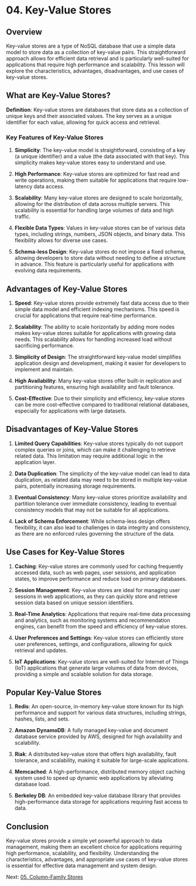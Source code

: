 # 04. Key-Value Stores

## Overview

Key-value stores are a type of NoSQL database that use a simple data model to store data as a collection of key-value pairs. This straightforward approach allows for efficient data retrieval and is particularly well-suited for applications that require high performance and scalability. This lesson will explore the characteristics, advantages, disadvantages, and use cases of key-value stores.

## What are Key-Value Stores?

**Definition**: Key-value stores are databases that store data as a collection of unique keys and their associated values. The key serves as a unique identifier for each value, allowing for quick access and retrieval.

### Key Features of Key-Value Stores

1. **Simplicity**: The key-value model is straightforward, consisting of a key (a unique identifier) and a value (the data associated with that key). This simplicity makes key-value stores easy to understand and use.

2. **High Performance**: Key-value stores are optimized for fast read and write operations, making them suitable for applications that require low-latency data access.

3. **Scalability**: Many key-value stores are designed to scale horizontally, allowing for the distribution of data across multiple servers. This scalability is essential for handling large volumes of data and high traffic.

4. **Flexible Data Types**: Values in key-value stores can be of various data types, including strings, numbers, JSON objects, and binary data. This flexibility allows for diverse use cases.

5. **Schema-less Design**: Key-value stores do not impose a fixed schema, allowing developers to store data without needing to define a structure in advance. This feature is particularly useful for applications with evolving data requirements.

## Advantages of Key-Value Stores

1. **Speed**: Key-value stores provide extremely fast data access due to their simple data model and efficient indexing mechanisms. This speed is crucial for applications that require real-time performance.

2. **Scalability**: The ability to scale horizontally by adding more nodes makes key-value stores suitable for applications with growing data needs. This scalability allows for handling increased load without sacrificing performance.

3. **Simplicity of Design**: The straightforward key-value model simplifies application design and development, making it easier for developers to implement and maintain.

4. **High Availability**: Many key-value stores offer built-in replication and partitioning features, ensuring high availability and fault tolerance.

5. **Cost-Effective**: Due to their simplicity and efficiency, key-value stores can be more cost-effective compared to traditional relational databases, especially for applications with large datasets.

## Disadvantages of Key-Value Stores

1. **Limited Query Capabilities**: Key-value stores typically do not support complex queries or joins, which can make it challenging to retrieve related data. This limitation may require additional logic in the application layer.

2. **Data Duplication**: The simplicity of the key-value model can lead to data duplication, as related data may need to be stored in multiple key-value pairs, potentially increasing storage requirements.

3. **Eventual Consistency**: Many key-value stores prioritize availability and partition tolerance over immediate consistency, leading to eventual consistency models that may not be suitable for all applications.

4. **Lack of Schema Enforcement**: While schema-less design offers flexibility, it can also lead to challenges in data integrity and consistency, as there are no enforced rules governing the structure of the data.

## Use Cases for Key-Value Stores

1. **Caching**: Key-value stores are commonly used for caching frequently accessed data, such as web pages, user sessions, and application states, to improve performance and reduce load on primary databases.

2. **Session Management**: Key-value stores are ideal for managing user sessions in web applications, as they can quickly store and retrieve session data based on unique session identifiers.

3. **Real-Time Analytics**: Applications that require real-time data processing and analytics, such as monitoring systems and recommendation engines, can benefit from the speed and efficiency of key-value stores.

4. **User Preferences and Settings**: Key-value stores can efficiently store user preferences, settings, and configurations, allowing for quick retrieval and updates.

5. **IoT Applications**: Key-value stores are well-suited for Internet of Things (IoT) applications that generate large volumes of data from devices, providing a simple and scalable solution for data storage.

## Popular Key-Value Stores

1. **Redis**: An open-source, in-memory key-value store known for its high performance and support for various data structures, including strings, hashes, lists, and sets.

2. **Amazon DynamoDB**: A fully managed key-value and document database service provided by AWS, designed for high availability and scalability.

3. **Riak**: A distributed key-value store that offers high availability, fault tolerance, and scalability, making it suitable for large-scale applications.

4. **Memcached**: A high-performance, distributed memory object caching system used to speed up dynamic web applications by alleviating database load.

5. **Berkeley DB**: An embedded key-value database library that provides high-performance data storage for applications requiring fast access to data.

## Conclusion

Key-value stores provide a simple yet powerful approach to data management, making them an excellent choice for applications requiring high performance, scalability, and flexibility. Understanding the characteristics, advantages, and appropriate use cases of key-value stores is essential for effective data management and system design.

Next: [05. Column-Family Stores](./05-column-family-stores.md)
